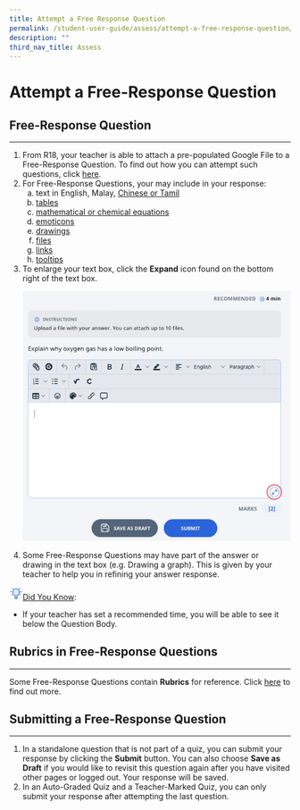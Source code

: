 ```yaml
---
title: Attempt a Free Response Question
permalink: /student-user-guide/assess/attempt-a-free-response-question/
description: ""
third_nav_title: Assess
---
```

<h1 id="attempt-a-free-response-question">Attempt a Free-Response Question</h1>
<h2 id="-free-response-question-">Free-Response Question</h2>
<hr>
<ol>
<li>From R18, your teacher is able to attach a pre-populated Google File to a Free-Response Question. To find out how you can attempt such questions, click <a target="_blank" href="/student-user-guide/assign/attempt-google-attached-files/">here</a>. </li>
<li>For Free-Response Questions, your may include in your response:<ol style="list-style-type: lower-alpha;">
<li>text in English, Malay, <a target="_blank" href="/student-user-guide/assess/insert-chinese-or-tamil-text/">Chinese or Tamil</a></li>
<li><a target="_blank" href="/student-user-guide/assess/insert-tables/">tables</a></li>
<li><a target="_blank" href="/student-user-guide/assess/insert-mathematical-or-chemical-equations/">mathematical or chemical equations</a></li>
<li><a target="_blank" href="/student-user-guide/assess/insert-emoticon/">emoticons</a></li>
<li><a target="_blank" href="/student-user-guide/assess/insert-drawing/">drawings</a></li>
<li><a target="_blank" href="/student-user-guide/assess/upload-file/">files</a></li>
<li><a target="_blank" href="/student-user-guide/assess/insert-and-edit-links/">links</a></li>
<li><a target="_blank" href="/student-user-guide/assess/insert-tooltip/">tooltips</a></li>
</ol>
</li>
<li>To enlarge your text box, click the <strong>Expand</strong> icon found on the bottom right of the text box.</li>
<p><img src="/images/1Student/As-FRQ.png"></p>
<li>Some Free-Response Questions may have part of the answer or drawing in the text box (e.g. Drawing a graph). This is given by your teacher to help you in refining your answer response.</li>
</ol>
<p><img style="width:1.5rem; display: inline;" src="/images/Icons/Bulb32.svg"><u>Did You Know</u>:</p>
<ul>
<li>If your teacher has set a recommended time, you will be able to see it below the Question Body.</li>
</ul>
<h2 id="-rubrics-in-free-response-questions-">Rubrics in Free-Response Questions</h2>
<hr>
<p>Some Free-Response Questions contain <strong>Rubrics</strong> for reference. Click <a target="_blank" href="/student-user-guide/assess/attempt-a-question-with-rubrics/">here</a> to find out more.</p>
<h2 id="-submitting-a-free-response-question-">Submitting a Free-Response Question</h2>
<hr>
<ol>
<li>In a standalone question that is not part of a quiz, you can submit your response by clicking the <strong>Submit</strong> button. You can also choose <strong>Save as Draft</strong> if you would like to revisit this question again after you have visited other pages or logged out. Your response will be saved.</li>
<li>In an Auto-Graded Quiz and a Teacher-Marked Quiz, you can only submit your response after attempting the last question.</li>
</ol>